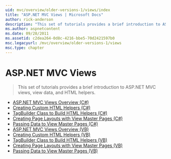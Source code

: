 ```yaml
---
uid: mvc/overview/older-versions-1/views/index
title: "ASP.NET MVC Views | Microsoft Docs"
author: rick-anderson
description: "This set of tutorials provides a brief introduction to ASP.NET MVC views, view data, and HTML helpers."
ms.author: aspnetcontent
ms.date: 09/28/2011
ms.assetid: c2dea264-0d8c-4216-bbe5-70d2421597b0
msc.legacyurl: /mvc/overview/older-versions-1/views
msc.type: chapter
---
```

ASP.NET MVC Views
====================
> This set of tutorials provides a brief introduction to ASP.NET MVC views, view data, and HTML helpers.


- [ASP.NET MVC Views Overview (C#)](asp-net-mvc-views-overview-cs.md)
- [Creating Custom HTML Helpers (C#)](creating-custom-html-helpers-cs.md)
- [TagBuilder Class to Build HTML Helpers (C#)](using-the-tagbuilder-class-to-build-html-helpers-cs.md)
- [Creating Page Layouts with View Master Pages (C#)](creating-page-layouts-with-view-master-pages-cs.md)
- [Passing Data to View Master Pages (C#)](passing-data-to-view-master-pages-cs.md)
- [ASP.NET MVC Views Overview (VB)](asp-net-mvc-views-overview-vb.md)
- [Creating Custom HTML Helpers (VB)](creating-custom-html-helpers-vb.md)
- [TagBuilder Class to Build HTML Helpers (VB)](using-the-tagbuilder-class-to-build-html-helpers-vb.md)
- [Creating Page Layouts with View Master Pages (VB)](creating-page-layouts-with-view-master-pages-vb.md)
- [Passing Data to View Master Pages (VB)](passing-data-to-view-master-pages-vb.md)
